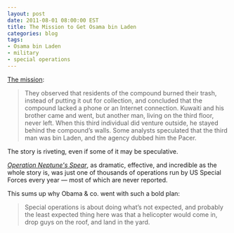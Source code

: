 ```yaml
---
layout: post
date: 2011-08-01 08:00:00 EST
title: The Mission to Get Osama bin Laden
categories: blog
tags:
- Osama bin Laden
- military
- special operations
---
```


[The mission](http://www.newyorker.com/reporting/2011/08/08/110808fa_fact_schmidle?currentPage=all):

>They observed that residents of the compound burned their trash, instead of putting it out for collection, and concluded that the compound lacked a phone or an Internet connection. Kuwaiti and his brother came and went, but another man, living on the third floor, never left. When this third individual did venture outside, he stayed behind the compound’s walls. Some analysts speculated that the third man was bin Laden, and the agency dubbed him the Pacer.

The story is riveting, even if some of it may be speculative.

[_Operation Neptune's Spear_](http://en.wikipedia.org/wiki/Death_of_Osama_bin_Laden#Operation_Neptune_Spear), as dramatic, effective, and incredible as the whole story is, was just one of thousands of operations run by US Special Forces every year &mdash; most of which are never reported.

This sums up why Obama & co. went with such a bold plan:

>Special operations is about doing what’s not expected, and probably the least expected thing here was that a helicopter would come in, drop guys on the roof, and land in the yard.